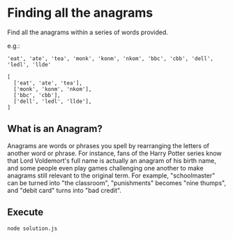 # Finding all the anagrams

Find all the anagrams within a series of words provided.

e.g.:

```console
'eat', 'ate', 'tea', 'monk', 'konm', 'nkom', 'bbc', 'cbb', 'dell', 'ledl', 'llde'
```

```console
[
  ['eat', 'ate', 'tea'],
  ['monk', 'konm', 'nkom'],
  ['bbc', 'cbb'],
  ['dell', 'ledl', 'llde'],
]
```

## What is an Anagram?

Anagrams are words or phrases you spell by rearranging the letters of another word or phrase. For instance, fans of the Harry Potter series know that Lord Voldemort's full name is actually an anagram of his birth name, and some people even play games challenging one another to make anagrams still relevant to the original term. For example, "schoolmaster" can be turned into "the classroom", "punishments" becomes "nine thumps", and "debit card" turns into "bad credit".

## Execute

```bash
node solution.js
```
